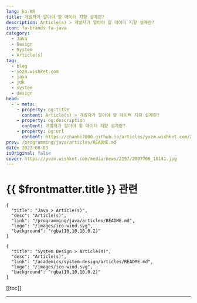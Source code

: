 ```yaml
---
lang: ko-KR
title: 개발자가 알아야 할 데이터 지향 설계란?
description: Article(s) > 개발자가 알아야 할 데이터 지향 설계란?
icon: fa-brands fa-java
category: 
  - Java
  - Design
  - System
  - Article(s)
tag: 
  - blog
  - yozm.wishket.com
  - java
  - jdk
  - system
  - design
head:
  - - meta:
    - property: og:title
      content: Article(s) > 개발자가 알아야 할 데이터 지향 설계란?
    - property: og:description
      content: 개발자가 알아야 할 데이터 지향 설계란?
    - property: og:url
      content: https://chanhi2000.github.io/articles/yozm.wishket.com/2157.html
prev: /programming/java/articles/README.md
date: 2023-08-03
isOriginal: false
cover: https://yozm.wishket.com/media/news/2157/2807766_18141.jpg
---
```


# {{ $frontmatter.title }} 관련

```component VPCard
{
  "title": "Java > Article(s)",
  "desc": "Article(s)",
  "link": "/programming/java/articles/README.md",
  "logo": "/images/ico-wind.svg",
  "background": "rgba(10,10,10,0.2)"
}
```

```component VPCard
{
  "title": "System Design > Article(s)",
  "desc": "Article(s)",
  "link": "/academics/system-design/articles/README.md",
  "logo": "/images/ico-wind.svg",
  "background": "rgba(10,10,10,0.2)"
}
```

[[toc]]

---

<SiteInfo
  name="개발자가 알아야 할 데이터 지향 설계란? | 요즘IT"
  desc="객체지향 프로그래밍은 클래스(Class)를 통해 데이터와 행위를 묶어 관리하는 프로그래밍 패러다임입니다. 그렇지만 OOP의 사용에 대한 모호함에 대한 논의는 여전히 진행되고 있으며, 최근에는 함수형 프로그래밍(Functional Programming, FP)을 통한 활용도 많은 관심을 받고 있습니다. 이러한 배경 속에서 예호나단 샤르빗(Yehonathan Sharvit)이 데이터 지향 프로그래밍(Data Oriented Programming)이라는 새로운 개념을 제안했습니다. 그래서 이번 글에서는 데이터 지향 설계와 데이터 지향 프로그래밍에 대해 간략히 알아보는 시간을 갖고자 합니다. 첫 번째로 데이터 지향 설계와 관련된 이야기입니다."
  url="https://yozm.wishket.com/magazine/detail/2157/"
  logo="https://yozm.wishket.com/static/renewal/img/global/gnb_yozmit.svg"
  preview="https://yozm.wishket.com/media/news/2157/2807766_18141.jpg"/>

<!-- TODO: 작성 -->

